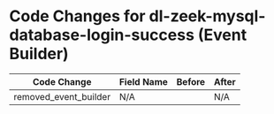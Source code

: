 # Code Changes for dl-zeek-mysql-database-login-success (Event Builder)

| Code Change | Field Name | Before | After |
|-------------|------------|--------|-------|
| removed_event_builder | N/A |  | N/A |